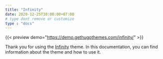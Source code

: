 ```yaml
---
title: "Infinity"
date: 2020-12-25T10:00:00+07:00
# type dont remove or customize
type : "docs"
---
```


{{< preview demo="https://demo.gethugothemes.com/infinity/" >}}

Thank you for using the [Infinity](https://gethugothemes.com/products/infinity/) theme. In this documentation, you can find information about the theme and how to use it.